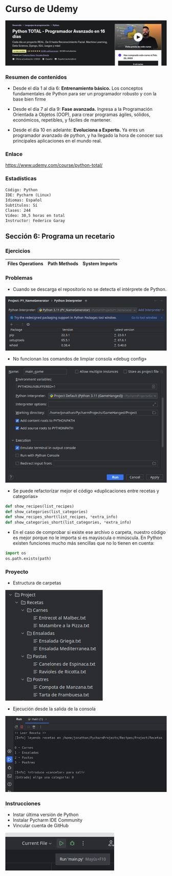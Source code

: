 # Curso de Udemy


![](readme0.png)


### Resumen de contenidos

- Desde el día 1 al día 6: **Entrenamiento básico.** Los conceptos fundamentales de Python para ser un programador robusto y con la base bien firme


- Desde el día 7 al día 9: **Fase avanzada.** Ingresa a la Programación Orientada a Objetos (OOP), para crear programas ágiles, sólidos, económicos, repetibles, y fáciles de mantener.


- Desde el día 10 en adelante: **Evoluciona a Experto.** Ya eres un programador avanzado de python, y ha llegado la hora de conocer sus principales aplicaciones en el mundo real. 
    
### Enlace
  https://www.udemy.com/course/python-total/

### Estadísticas

    Código: Python
    IDE: Pycharm (Linux)
    Idiomas: Español
    Subtítulos: Sí
    Clases: 244
    Vídeo: 30,5 horas en total
    Instructor: Federico Garay


## Sección 6: Programa un recetario

### Ejercicios
| Files Operations  | Path Methods | System Imports | 
|-------------------|--------------|----------------|



### Problemas
- Cuando se descarga el repositorio no se detecta el intérprete de Python.

![](readme1.png)

- No funcionan los comandos de limpiar consola «debug config»

![](readme3.png)

- Se puede refactorizar mejor el código «duplicaciones entre recetas y categorias»

```python
def show_recipes(list_recipes)
def show_categories(list_categories)
def show_recipes_short(list_recipes, *extra_info)
def show_categories_short(list_categories, *extra_info)
```

- En el caso de comprobar si existe ese archivo o carpeta, nuestro código es mejor porque no le importa si es mayúscula o minúscula. En Python existen funciones mucho más sencillas que no lo tienen en cuenta: 

```python
import os
os.path.exists(path)
```



### Proyecto
- Estructura de carpetas

![](estructure.png)

- Ejecución desde la salida de la consola

![](project0.png)

### Instrucciones

- Instar última versíón de Python
- Instalar Pycharm IDE Community
-  Vincular cuenta de GitHub

![](readme2.png)